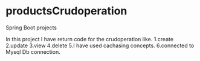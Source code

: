 # productsCrudoperation
Spring Boot projects

In this project
I have return code for the crudoperation like.
1.create
2.update
3.view
4.delete 
5.I have used cachasing concepts.
6.connected to Mysql Db connection.


